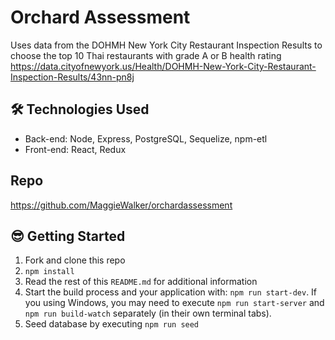 # Orchard Assessment

Uses data from the DOHMH New York City Restaurant Inspection Results to choose the top 10 Thai restaurants
with grade A or B health rating
https://data.cityofnewyork.us/Health/DOHMH-New-York-City-Restaurant-Inspection-Results/43nn-pn8j

## 🛠️ Technologies Used

* Back-end: Node, Express, PostgreSQL, Sequelize, npm-etl
* Front-end: React, Redux

## Repo

https://github.com/MaggieWalker/orchardassessment

## 😎 Getting Started

1.  Fork and clone this repo
2.  `npm install`
3.  Read the rest of this `README.md` for additional information
4.  Start the build process and your application with: `npm run start-dev`. If you using Windows, you may need to execute `npm run start-server` and `npm run build-watch` separately (in their own terminal tabs).
5.  Seed database by executing `npm run seed`
